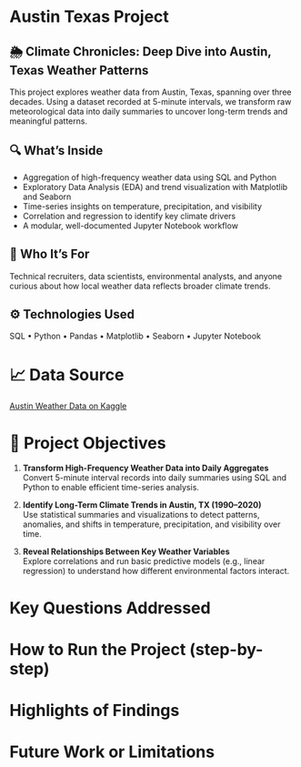 # Austin Texas Project

## 🌦️ Climate Chronicles: Deep Dive into Austin, Texas Weather Patterns

This project explores weather data from Austin, Texas, spanning over three decades. Using a dataset recorded at 5-minute intervals, we transform raw meteorological data into daily summaries to uncover long-term trends and meaningful patterns.

## 🔍 What’s Inside
- Aggregation of high-frequency weather data using SQL and Python
- Exploratory Data Analysis (EDA) and trend visualization with Matplotlib and Seaborn
- Time-series insights on temperature, precipitation, and visibility
- Correlation and regression to identify key climate drivers
- A modular, well-documented Jupyter Notebook workflow

## 🧠 Who It’s For
Technical recruiters, data scientists, environmental analysts, and anyone curious about how local weather data reflects broader climate trends.

## ⚙️ Technologies Used
SQL • Python • Pandas • Matplotlib • Seaborn • Jupyter Notebook

# 📈 Data Source 

[Austin Weather Data on Kaggle](https://www.kaggle.com/datasets/grubenm/austin-weather?resource=download)

# 🎯 Project Objectives

1. **Transform High-Frequency Weather Data into Daily Aggregates**  
   Convert 5-minute interval records into daily summaries using SQL and Python to enable efficient time-series analysis.

2. **Identify Long-Term Climate Trends in Austin, TX (1990–2020)**  
   Use statistical summaries and visualizations to detect patterns, anomalies, and shifts in temperature, precipitation, and visibility over time.

3. **Reveal Relationships Between Key Weather Variables**  
   Explore correlations and run basic predictive models (e.g., linear regression) to understand how different environmental factors interact.


# Key Questions Addressed

# How to Run the Project (step-by-step)

# Highlights of Findings

# Future Work or Limitations
